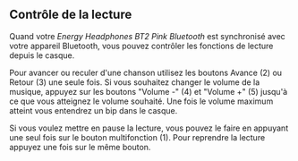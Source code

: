 ## Contrôle de la lecture 

Quand votre *Energy Headphones BT2 Pink Bluetooth* est synchronisé avec votre appareil Bluetooth, vous pouvez contrôler les fonctions de lecture depuis le casque. 

Pour avancer ou reculer d'une chanson utilisez les boutons Avance (2) ou Retour (3) une seule fois. Si vous souhaitez changer le volume de la musique, appuyez sur les boutons "Volume -" (4) et "Volume +" (5) jusqu'à ce que vous atteignez le volume souhaité. Une fois le volume maximum atteint vous entendrez un bip dans le casque. 

Si vous voulez mettre en pause la lecture, vous pouvez le faire en appuyant une seul fois sur le bouton multifonction (1). Pour reprendre la lecture appuyez une fois sur le même bouton.
